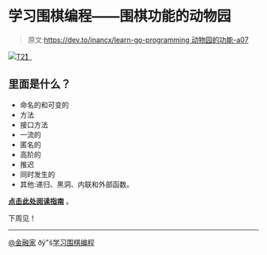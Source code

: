# 学习围棋编程——围棋功能的动物园

> 原文:[https://dev.to/inancx/learn-go-programming 动物园的功能-a07](https://dev.to/inancx/learn-go-programming---the-zoo-of-go-funcs-a07)

[![](../Images/3be0710a7b4d964d67263fb365bc984e.png)T2】](https://blog.learngoprogramming.com/go-functions-overview-anonymous-closures-higher-order-deferred-concurrent-6799008dde7b)

## [](#what-is-inside)里面是什么？

*   命名的和可变的
*   方法
*   接口方法
*   一流的
*   匿名的
*   高阶的
*   推迟
*   同时发生的
*   其他:递归、黑洞、内联和外部函数。

**[点击此处阅读指南](https://blog.learngoprogramming.com/go-functions-overview-anonymous-closures-higher-order-deferred-concurrent-6799008dde7b)** 。

下周见！

* * *

[@金融家](https://twitter.com/inancgumus)
ðÿ"š[学习围棋编程](https://blog.learngoprogramming.com)